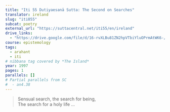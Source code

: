 ```yaml
---
title: "Iti 55 Dutiyaesanā Sutta: The Second on Searches"
translator: ireland
slug: "iti055"
subcat: poetry
external_url: "https://suttacentral.net/iti55/en/ireland"
drive_links:
  - "https://drive.google.com/file/d/16-rvXLBu81ZN2hpVTbiYluOPrmAtWK6-/view?usp=drivesdk"
course: epistemology
tags:
  - arahant
  - iti
# nibbana tag covered by *The Island*
year: 1997
pages: 1
parallels: []
# Partial parallels from SC
#  - an4.38
---
```


> Sensual search, the search for being,  
The search for a holy life ...

<!---->
